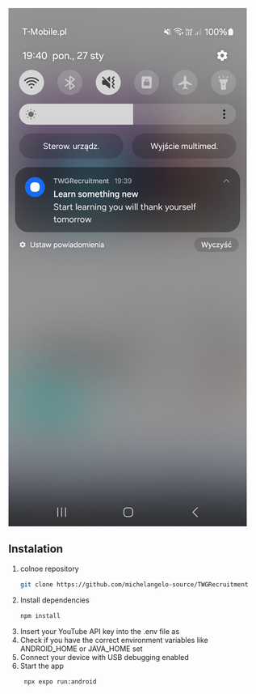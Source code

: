 ![notification](./readMeFiles/PushNotification.jpg)

## Instalation

1. colnoe repository
   ```bash
   git clone https://github.com/michelangelo-source/TWGRecruitment
   ```
2. Install dependencies
   ```bash
   npm install
   ```
3. Insert your YouTube API key into the .env file as 
4. Check if you have the correct environment variables like ANDROID_HOME or JAVA_HOME set
5. Connect your device with USB debugging enabled
6. Start the app 
   ```bash
    npx expo run:android
   ```

